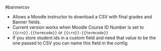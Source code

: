 #bannercsv

- Allows a Moodle instructor to download a CSV with final grades and Banner fields.  
- Current version works when Moodle Course ID Number is set to `{{crn}}.{{termcode}}` or `{{crn}}-{{termcode}}`
- If you store student ids in a custom field and need that value to be the one passed to CSV you can name this field in the config
